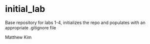 # initial_lab
Base repository for labs 1-4, initializes the repo and populates with an appropriate .gitignore file

Matthew Kim